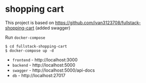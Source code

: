 # shopping cart

This project is based on https://github.com/ivan3123708/fullstack-shopping-cart (added swagger)

Run `docker-compose`
```
$ cd fullstack-shopping-cart
$ docker-compose up -d
```

- `frontend` - http://localhost:3000
- `backend` - http://localhost:5000
- `swagger` - http://localhost:5000/api-docs
- `db` - http://localhost:27017

